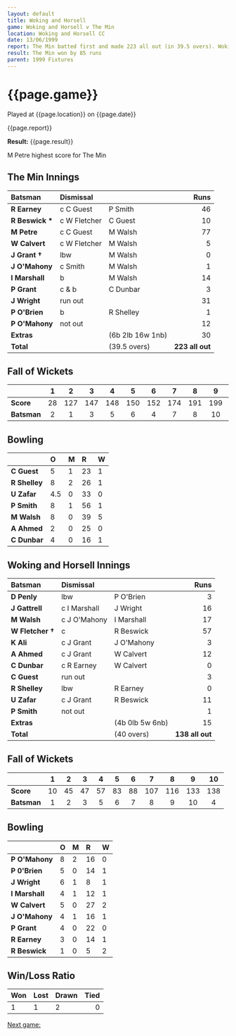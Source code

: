 ```yaml
---
layout: default
title: Woking and Horsell
game: Woking and Horsell v The Min
location: Woking and Horsell CC
date: 13/06/1999
report: The Min batted first and made 223 all out (in 39.5 overs). Woking and Horsell replied with 138 all out
result: The Min won by 85 runs
parent: 1999 Fixtures
---
```


# {{page.game}}

Played at {{page.location}} on {{page.date}}

{{page.report}}

**Result:** {{page.result}}

M Petre highest score for The Min

## The Min Innings

| Batsman | Dismissal |  | Runs |
|:---|:---|---|---:|
| **R Earney** | c C Guest | P Smith | 46 |
| **R Beswick &#42;** | c W Fletcher | C Guest | 10 |
| **M Petre** | c C Guest | M Walsh | 77 |
| **W Calvert** | c W Fletcher | M Walsh | 5 |
| **J Grant &#8224;** | lbw | M Walsh | 0 |
| **J O'Mahony** | c Smith | M Walsh | 1 |
| **I Marshall** | b | M Walsh | 14 |
| **P Grant** | c & b | C Dunbar | 3 |
| **J Wright** | run out |   | 31 |
| **P O'Brien** | b | R Shelley | 1 |
| **P O'Mahony** | not out |  | 12 |
| **Extras** | | (6b 2lb 16w 1nb) | 30 |
| **Total** | | (39.5 overs) | **223 all out** |

## Fall of Wickets

| | 1 | 2 | 3 | 4 | 5 | 6 | 7 | 8 | 9 | 10 |
|---|:---:|:---:|:---:|:---:|:---:|:---:|:---:|:---:|:---:|:---:|
| **Score** | 28 | 127 | 147 | 148 | 150 | 152 | 174 | 191 | 199 | 223 |
| **Batsman** | 2 | 1 | 3 | 5 | 6 | 4 | 7 | 8 | 10 | 9 |

## Bowling

| | O | M | R | W |
|---|:---|:---|:---|:---|
| **C Guest** | 5 | 1 | 23 | 1 |
| **R Shelley** | 8 | 2 | 26 | 1 |
| **U Zafar** | 4.5 | 0 | 33 | 0 |
| **P Smith** | 8 | 1 | 56 | 1 |
| **M Walsh** | 8 | 0 | 39 | 5 |
| **A Ahmed** | 2 | 0 | 25 | 0 |
| **C Dunbar** | 4 | 0 | 16 | 1 |

## Woking and Horsell Innings

| Batsman | Dismissal |  | Runs |
|:---|:---|---|---:|
| **D Penly** | lbw | P O'Brien | 3 |
| **J Gattrell** | c I Marshall | J Wright | 16 |
| **M Walsh** | c J O'Mahony | I Marshall | 17 |
| **W Fletcher &#8224;** | c | R Beswick | 57 |
| **K Ali** | c J Grant | J O'Mahony | 3 |
| **A Ahmed** | c J Grant | W Calvert | 12 |
| **C Dunbar** | c R Earney | W Calvert | 0 |
| **C Guest** | run out |  | 3 |
| **R Shelley** | lbw | R Earney | 0 |
| **U Zafar** | c J Grant | R Beswick | 11 |
| **P Smith** | not out |  | 1 |
| **Extras** | | (4b 0lb 5w 6nb) | 15 |
| **Total** | | (40 overs) | **138 all out** |

## Fall of Wickets

| | 1 | 2 | 3 | 4 | 5 | 6 | 7 | 8 | 9 | 10 |
|---|:---:|:---:|:---:|:---:|:---:|:---:|:---:|:---:|:---:|:---:|
| **Score** | 10 | 45 | 47 | 57 | 83 | 88 | 107 | 116 | 133 | 138 |
| **Batsman** | 1 | 2 | 3 | 5 | 6 | 7 | 8 | 9 | 10 | 4 |

## Bowling

| | O | M | R | W |
|---|:---|:---|:---|:---|
| **P O'Mahony** | 8 | 2 | 16 | 0 |
| **P 0'Brien** | 5 | 0 | 14 | 1 |
| **J Wright** | 6 | 1 | 8 | 1 |
| **I Marshall** | 4 | 1 | 12 | 1 |
| **W Calvert** | 5 | 0 | 27 | 2 |
| **J O'Mahony** | 4 | 1 | 16 | 1 |
| **P Grant** | 4 | 0 | 22 | 0 |
| **R Earney** | 3 | 0 | 14 | 1 |
| **R Beswick** | 1 | 0 | 5 | 2 |

## Win/Loss Ratio

| Won | Lost | Drawn | Tied |
|:---|:---|:---|---:|
| 1 | 1 | 2 | 0 |

[Next game:]({{page.next}})
